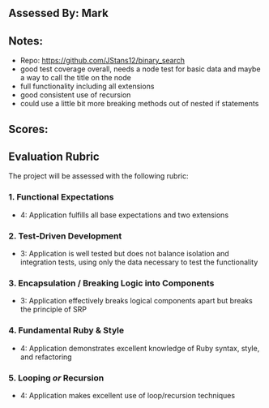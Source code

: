 ## Assessed By: Mark

## Notes:
* Repo: https://github.com/JStans12/binary_search
* good test coverage overall, needs a node test for basic data and maybe a way to call the title on the node
* full functionality including all extensions
* good consistent use of recursion
* could use a little bit more breaking methods out of nested if statements

## Scores:

## Evaluation Rubric

The project will be assessed with the following rubric:

### 1. Functional Expectations

* 4: Application fulfills all base expectations and two extensions

### 2. Test-Driven Development


* 3: Application is well tested but does not balance isolation and integration tests, using only the data necessary to test the functionality


### 3. Encapsulation / Breaking Logic into Components

* 3: Application effectively breaks logical components apart but breaks the principle of SRP


### 4. Fundamental Ruby & Style

* 4:  Application demonstrates excellent knowledge of Ruby syntax, style, and refactoring


### 5. Looping *or* Recursion

* 4: Application makes excellent use of loop/recursion techniques
